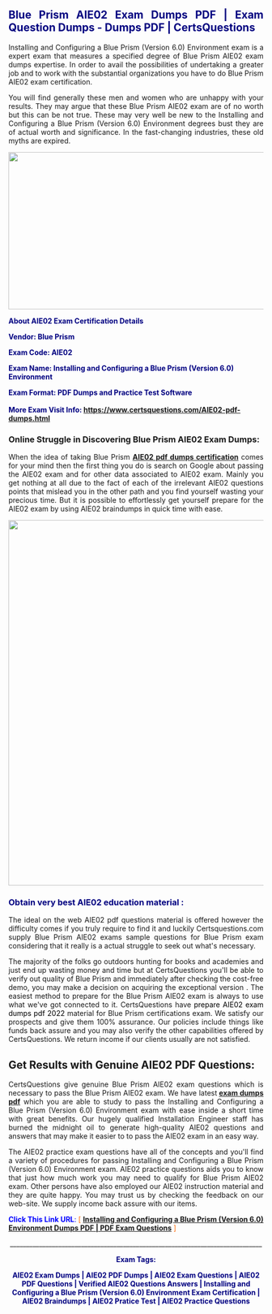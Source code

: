<h2 style="text-align: justify;"><span style="color: #000080;">Blue Prism AIE02 Exam Dumps PDF | Exam Question Dumps - Dumps PDF | CertsQuestions</span></h2>
<p style="text-align: justify;">Installing and Configuring a Blue Prism (Version 6.0) Environment exam is a expert exam that measures a specified degree of Blue Prism  AIE02 exam dumps expertise. In order to avail the possibilities of undertaking a greater job and to work with the substantial organizations you have to do Blue Prism AIE02 exam certification.</p>
<p style="text-align: justify;">You will find generally these men and women who are unhappy with your results. They may argue that these Blue Prism  AIE02 exam are of no worth but this can be not true. These may very well be new to the Installing and Configuring a Blue Prism (Version 6.0) Environment degrees bust they are of actual worth and significance. In the fast-changing industries, these old myths are expired.</p>
<p><img style="display: block; margin-left: auto; margin-right: auto;" src="https://i.imgur.com/eaP4ae9.png" width="840" height="310" /></p>
<p><span style="color: #000080;"><strong>About AIE02 Exam Certification Details</strong></span></p>
<p><span style="color: #000080;"><strong>Vendor: Blue Prism<br /></strong></span></p>
<p><span style="color: #000080;"><strong>Exam Code: AIE02</strong></span></p>
<p><span style="color: #000080;"><strong>Exam Name: Installing and Configuring a Blue Prism (Version 6.0) Environment</strong></span></p>
<p><span style="color: #000080;"><strong>Exam Format: PDF Dumps and Practice Test Software<br /><br />More Exam Visit Info: <span style="color: #ff6600;"><a href="https://www.certsquestions.com/AIE02-pdf-dumps.html">https://www.certsquestions.com/AIE02-pdf-dumps.html</a></span></strong></span></p>
<h3>Online Struggle in Discovering Blue Prism AIE02 Exam Dumps:</h3>
<p style="text-align: justify;">When the idea of taking Blue Prism <a href="https://www.certsquestions.com/AIE02-pdf-dumps.html"><strong> AIE02 pdf dumps certification</strong></a> comes for your mind then the first thing you do is search on Google about passing the AIE02 exam and for other data associated to AIE02 exam. Mainly you get nothing at all due to the fact of each of the irrelevant AIE02 questions points that mislead you in the other path and you find yourself wasting your precious time. But it is possible to effortlessly get yourself prepare for the AIE02 exam by using AIE02 braindumps in quick time with ease.</p>
<p><a href="https://www.certsquestions.com/AIE02-pdf-dumps.html"><img style="display: block; margin-left: auto; margin-right: auto;" src="https://i.imgur.com/pxhoKQ2.png" width="720" /></a></p>
<h3><span style="color: #000080;">Obtain very best  AIE02 education material :</span></h3>
<p style="text-align: justify;">The ideal on the web AIE02 pdf questions material is offered however the difficulty comes if you truly require to find it and luckily Certsquestions.com supply Blue Prism AIE02 exams sample questions for Blue Prism  exam considering that it really is a actual struggle to seek out what's necessary.</p>
<p style="text-align: justify;">The majority of the folks go outdoors hunting for books and academies and just end up wasting money and time but at CertsQuestions you'll be able to verify out quality of Blue Prism  and immediately after checking the cost-free demo, you may make a decision on acquiring the exceptional version . The easiest method to prepare for the Blue Prism AIE02 exam is always to use what we've got connected to it. CertsQuestions have <span style="color: #000000;">prepare AIE02 exam dumps pdf 2022</span> material for Blue Prism certifications exam. We satisfy our prospects and give them 100% assurance. Our policies include things like funds back assure and you may also verify the other capabilities offered by CertsQuestions. We return income if our clients usually are not satisfied.</p>
<h2>Get Results with Genuine AIE02 PDF Questions:</h2>
<p style="text-align: justify;">CertsQuestions give genuine Blue Prism AIE02 exam questions which is necessary to pass the Blue Prism  AIE02 exam. We have latest<strong>&nbsp;<a href="https://www.certsquestions.com/">exam dumps pdf</a></strong>&nbsp;which you are able to study to pass the Installing and Configuring a Blue Prism (Version 6.0) Environment exam with ease inside a short time with great benefits. Our hugely qualified Installation Engineer staff has burned the midnight oil to generate high-quality AIE02 questions and answers that may make it easier to to pass the AIE02 exam in an easy way.</p>
<p style="text-align: justify;">The AIE02 practice exam questions have all of the concepts and you'll find a variety of procedures for passing Installing and Configuring a Blue Prism (Version 6.0) Environment exam. AIE02 practice questions aids you to know that just how much work you may need to qualify for Blue Prism  AIE02 exam. Other persons have also employed our AIE02 instruction material and they are quite happy. You may trust us by checking the feedback on our web-site. We supply income back assure with our items.</p>
<p style="text-align: justify;"><span style="color: #0000ff;"><strong>Click This Link URL</strong>:</span> <span style="color: #ff6600;">[ <strong><a href="https://www.certsquestions.com/installation-engineer-certification.html">Installing and Configuring a Blue Prism (Version 6.0) Environment Dumps PDF | PDF Exam Questions</a></strong> ]</span></p>
<p style="text-align: center;">______________________________________________________________________________</p>
<p style="text-align: center;"><span style="color: #000080;"><strong>Exam Tags:</strong></span></p>
<p style="text-align: center;"><span style="color: #000080;"><strong>AIE02 Exam Dumps | AIE02 PDF Dumps | AIE02 Exam Questions | AIE02 PDF Questions | Verified AIE02 Questions Answers | Installing and Configuring a Blue Prism (Version 6.0) Environment Exam Certification | AIE02 Braindumps | AIE02 Pratice Test | AIE02 Practice Questions</strong></span></p>
